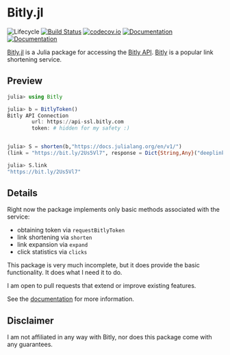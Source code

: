 # Bitly.jl

![Lifecycle](https://img.shields.io/badge/lifecycle-experimental-orange.svg)<!--
![Lifecycle](https://img.shields.io/badge/lifecycle-maturing-blue.svg)
![Lifecycle](https://img.shields.io/badge/lifecycle-stable-green.svg)
![Lifecycle](https://img.shields.io/badge/lifecycle-retired-orange.svg)
![Lifecycle](https://img.shields.io/badge/lifecycle-archived-red.svg)
![Lifecycle](https://img.shields.io/badge/lifecycle-dormant-blue.svg) -->
[![Build Status](https://travis-ci.com/tbeason/Bitly.jl.svg?branch=master)](https://travis-ci.com/tbeason/Bitly.jl)
[![codecov.io](http://codecov.io/github/tbeason/Bitly.jl/coverage.svg?branch=master)](http://codecov.io/github/tbeason/Bitly.jl?branch=master)
[![Documentation](https://img.shields.io/badge/docs-stable-blue.svg)](https://tbeason.github.io/Bitly.jl/stable)
[![Documentation](https://img.shields.io/badge/docs-dev-blue.svg)](https://tbeason.github.io/Bitly.jl/dev)



[Bitly.jl](https://github.com/tbeason/Bitly.jl) is a Julia package for accessing the [Bitly API](https://dev.bitly.com). [Bitly](https://bitly.com) is a popular link shortening service.


## Preview

```julia
julia> using Bitly

julia> b = BitlyToken()
Bitly API Connection
        url: https://api-ssl.bitly.com
        token: # hidden for my safety :)


julia> S = shorten(b,"https://docs.julialang.org/en/v1/")
(link = "https://bit.ly/2Us5Vl7", response = Dict{String,Any}("deeplinks" => Any[],"created_at" => "2020-03-28T00:59:02+0000","references" => Dict{String,Any}("group" => "https://api-ssl.bitly.com/v4/groups/Bk3ri4m2q8i"),"archived" => false,"id" => "bit.ly/2Us5Vl7","custom_bitlinks" => Any[],"link" => "https://bit.ly/2Us5Vl7","tags" => Any[],"long_url" => "https://docs.julialang.org/en/v1/"))

julia> S.link
"https://bit.ly/2Us5Vl7"
```

## Details


Right now the package implements only basic methods associated with the service:
- obtaining token via `requestBitlyToken`
- link shortening via `shorten`
- link expansion via `expand`
- click statistics via `clicks`


This package is very much incomplete, but it does provide the basic functionality. It does what I need it to do.

I am open to pull requests that extend or improve existing features.

See the [documentation](https://tbeason.github.io/Bitly.jl/stable) for more information.

## Disclaimer

I am not affiliated in any way with Bitly, nor does this package come with any guarantees.

